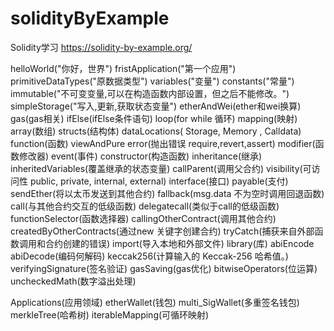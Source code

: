 <!--
 * @Author: 章红平
 * @Date: 2023-06-13 20:16:21
 * @LastEditors: 章红平
 * @LastEditTime: 2023-07-06 11:21:31
 * @FilePath: \solidityByExample\README.md
 * @Description:
-->
# solidityByExample

Solidity学习
https://solidity-by-example.org/

helloWorld("你好，世界")
fristApplication("第一个应用")
primitiveDataTypes("原数据类型")
variables("变量")
constants("常量")
immutable("不可变变量,可以在构造函数内部设置，但之后不能修改。")
simpleStorage("写入,更新,获取状态变量")
etherAndWei(ether和wei换算)
gas(gas相关)
ifElse(ifElse条件语句)
loop(for while 循环)
mapping(映射)
array(数组)
structs(结构体)
dataLocations( Storage, Memory , Calldata)
function(函数)
viewAndPure
error(抛出错误  require,revert,assert)
modifier(函数修改器)
event(事件)
constructor(构造函数)
inheritance(继承)
inheritedVariables(覆盖继承的状态变量)
callParent(调用父合约)
visibility(可访问性  public, private, internal, external)
interface(接口)
payable(支付)
sendEther(将以太币发送到其他合约)
fallback(msg.data 不为空时调用回退函数)
call(与其他合约交互的低级函数)
delegatecall(类似于call的低级函数)
functionSelector(函数选择器)
callingOtherContract(调用其他合约)
createdByOtherContracts(通过new 关键字创建合约)
tryCatch(捕获来自外部函数调用和合约创建的错误)
import(导入本地和外部文件)
library(库)
abiEncode
abiDecode(编码何解码)
keccak256(计算输入的 Keccak-256 哈希值。)
verifyingSignature(签名验证)
gasSaving(gas优化)
bitwiseOperators(位运算)
uncheckedMath(数字溢出处理)

Applications(应用领域)
  etherWallet(钱包)
  multi_SigWallet(多重签名钱包)
  merkleTree(哈希树)
  iterableMapping(可循环映射)

